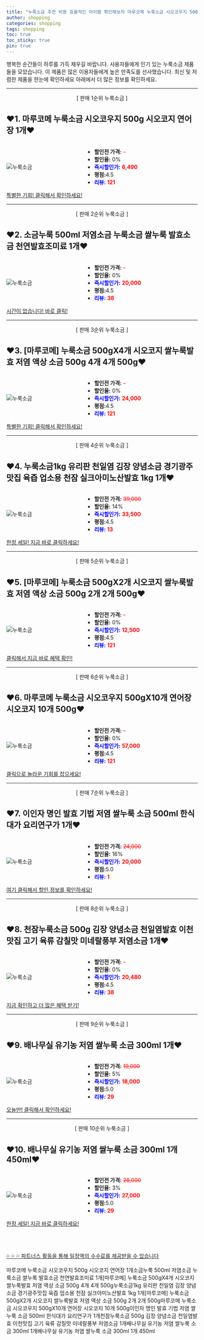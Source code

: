 ```yaml
---
title: "누룩소금 추천 비용 효율적인 아이템 확인해보자 마루코메 누룩소금 시오코우지 500g 시오코지"
author: shopping
categories: shopping
tags: shopping
toc: true
toc_sticky: true
pin: true
---
```

행복한 순간들이 하루를 가득 채우길 바랍니다. 사용자들에게 인기 있는 누룩소금 제품들을 모았습니다. 이 제품은 많은 이용자들에게 높은 만족도를 선사했습니다. 최신 및 저렴한 제품을 한눈에 확인하세요 아래에서 더 많은 정보를 확인하세요.

---
<p class="toplist" style="margin: 0 auto; display: block; width: fit-content;">[ 판매 1순위 누룩소금 ]</p>

<h2><strong>❤️1. 마루코메 누룩소금 시오코우지 500g 시오코지 연어장 1개❤️</strong></h2>

<div style="display: flex; align-items: center;">
    <div style="flex: 0.4;">
        <img src="https://thumbnail10.coupangcdn.com/thumbnails/remote/230x230ex/image/vendor_inventory/0cd8/6dfdcba4524307840166da582b6c5af5981011ba3563955474686abeb3e7.jpg" alt="누룩소금" style="max-width: 100%;">
    </div>
    <div style="flex: 0.6; margin-left: 10px;">
        <ul>
            <li><strong>할인전 가격:</strong> <del style="color: red;">-</del></li>
            <li><strong>할인율:</strong> 0%</li>
            <li><span style='color:blue'><strong>즉시할인가:</strong></span> <span style='color:red'><strong>6,490</strong></span></li>
            <li><strong>평점:</strong>4.5</li>
            <li><span style='color:blue'><strong>리뷰:</strong></span> <span style='color:red'><strong>121</strong></span></li>
        </ul>
    </div>
</div>
<div class="center">
    <a href="https://selin100587.github.io?lptag=AF9450613&subid=githubio&pageKey=1255526270&traceid=V0-153&itemId=605440134&vendorItemId=4587107833" class="myButton">
        특별한 기회! 클릭해서 확인하세요!
    </a>
</div>


---
<p class="toplist" style="margin: 0 auto; display: block; width: fit-content;">[ 판매 2순위 누룩소금 ]</p>

<h2><strong>❤️2. 소금누룩 500ml 저염소금 누룩소금 쌀누룩 발효소금 천연발효조미료 1개❤️</strong></h2>

<div style="display: flex; align-items: center;">
    <div style="flex: 0.4;">
        <img src="https://thumbnail9.coupangcdn.com/thumbnails/remote/230x230ex/image/vendor_inventory/d008/30b738b8db0644e905cad4c884370cdd3941e4cbaa862573a744e0da0960.png" alt="누룩소금" style="max-width: 100%;">
    </div>
    <div style="flex: 0.6; margin-left: 10px;">
        <ul>
            <li><strong>할인전 가격:</strong> <del style="color: red;">-</del></li>
            <li><strong>할인율:</strong> 0%</li>
            <li><span style='color:blue'><strong>즉시할인가:</strong></span> <span style='color:red'><strong>20,000</strong></span></li>
            <li><strong>평점:</strong>4.5</li>
            <li><span style='color:blue'><strong>리뷰:</strong></span> <span style='color:red'><strong>38</strong></span></li>
        </ul>
    </div>
</div>
<div class="center">
    <a href="https://selin100587.github.io?lptag=AF9450613&subid=githubio&pageKey=7713565620&traceid=V0-153&itemId=20683102107&vendorItemId=71453646854" class="myButton">
        시간이 없습니다! 바로 클릭!
    </a>
</div>


---
<p class="toplist" style="margin: 0 auto; display: block; width: fit-content;">[ 판매 3순위 누룩소금 ]</p>

<h2><strong>❤️3. [마루코메] 누룩소금 500gX4개 시오코지 쌀누룩발효 저염 액상 소금 500g 4개 4개 500g❤️</strong></h2>

<div style="display: flex; align-items: center;">
    <div style="flex: 0.4;">
        <img src="https://thumbnail7.coupangcdn.com/thumbnails/remote/230x230ex/image/vendor_inventory/fdb6/c773651213be621ffcc04019f3f6cf52163e0939c3eaa415091e6b122338.jpg" alt="누룩소금" style="max-width: 100%;">
    </div>
    <div style="flex: 0.6; margin-left: 10px;">
        <ul>
            <li><strong>할인전 가격:</strong> <del style="color: red;">-</del></li>
            <li><strong>할인율:</strong> 0%</li>
            <li><span style='color:blue'><strong>즉시할인가:</strong></span> <span style='color:red'><strong>24,000</strong></span></li>
            <li><strong>평점:</strong>4.5</li>
            <li><span style='color:blue'><strong>리뷰:</strong></span> <span style='color:red'><strong>121</strong></span></li>
        </ul>
    </div>
</div>
<div class="center">
    <a href="https://selin100587.github.io?lptag=AF9450613&subid=githubio&pageKey=1255526270&traceid=V0-153&itemId=22479570832&vendorItemId=89522078549" class="myButton">
        특별한 기회! 클릭해서 확인하세요!
    </a>
</div>


---
<p class="toplist" style="margin: 0 auto; display: block; width: fit-content;">[ 판매 4순위 누룩소금 ]</p>

<h2><strong>❤️4. 누룩소금1kg 유리판 천일염 김장 양념소금 경기광주맛집 육즙 업소용 천잠 실크아미노산발효 1kg 1개❤️</strong></h2>

<div style="display: flex; align-items: center;">
    <div style="flex: 0.4;">
        <img src="https://thumbnail8.coupangcdn.com/thumbnails/remote/230x230ex/image/vendor_inventory/edfe/acfbb269f65caf1961d9eb3de3d2b5f8e10b9f9d4d18a939187e0477d435.jpg" alt="누룩소금" style="max-width: 100%;">
    </div>
    <div style="flex: 0.6; margin-left: 10px;">
        <ul>
            <li><strong>할인전 가격:</strong> <del style="color: red;">39,000</del></li>
            <li><strong>할인율:</strong> 14%</li>
            <li><span style='color:blue'><strong>즉시할인가:</strong></span> <span style='color:red'><strong>33,500</strong></span></li>
            <li><strong>평점:</strong>4.5</li>
            <li><span style='color:blue'><strong>리뷰:</strong></span> <span style='color:red'><strong>13</strong></span></li>
        </ul>
    </div>
</div>
<div class="center">
    <a href="https://selin100587.github.io?lptag=AF9450613&subid=githubio&pageKey=6807323360&traceid=V0-153&itemId=16092779382&vendorItemId=87008521132" class="myButton">
        한정 세일! 지금 바로 클릭하세요!
    </a>
</div>


---
<p class="toplist" style="margin: 0 auto; display: block; width: fit-content;">[ 판매 5순위 누룩소금 ]</p>

<h2><strong>❤️5. [마루코메] 누룩소금 500gX2개 시오코지 쌀누룩발효 저염 액상 소금 500g 2개 2개 500g❤️</strong></h2>

<div style="display: flex; align-items: center;">
    <div style="flex: 0.4;">
        <img src="https://thumbnail9.coupangcdn.com/thumbnails/remote/230x230ex/image/vendor_inventory/5c8c/33d6ea27b25d32280dc8974285f42ae93503071a166548e09c76ab6d89a5.jpg" alt="누룩소금" style="max-width: 100%;">
    </div>
    <div style="flex: 0.6; margin-left: 10px;">
        <ul>
            <li><strong>할인전 가격:</strong> <del style="color: red;">-</del></li>
            <li><strong>할인율:</strong> 0%</li>
            <li><span style='color:blue'><strong>즉시할인가:</strong></span> <span style='color:red'><strong>12,500</strong></span></li>
            <li><strong>평점:</strong>4.5</li>
            <li><span style='color:blue'><strong>리뷰:</strong></span> <span style='color:red'><strong>121</strong></span></li>
        </ul>
    </div>
</div>
<div class="center">
    <a href="https://selin100587.github.io?lptag=AF9450613&subid=githubio&pageKey=1255526270&traceid=V0-153&itemId=22479518720&vendorItemId=89522026507" class="myButton">
        클릭해서 지금 바로 혜택 확인!
    </a>
</div>


---
<p class="toplist" style="margin: 0 auto; display: block; width: fit-content;">[ 판매 6순위 누룩소금 ]</p>

<h2><strong>❤️6. 마루코메 누룩소금 시오코우지 500gX10개 연어장 시오코지 10개 500g❤️</strong></h2>

<div style="display: flex; align-items: center;">
    <div style="flex: 0.4;">
        <img src="https://thumbnail7.coupangcdn.com/thumbnails/remote/230x230ex/image/vendor_inventory/c7c1/4ed7bcc0cb1b70bf06bae5265e08b63b6954e745a9a196e748991dea6e7b.jpg" alt="누룩소금" style="max-width: 100%;">
    </div>
    <div style="flex: 0.6; margin-left: 10px;">
        <ul>
            <li><strong>할인전 가격:</strong> <del style="color: red;">-</del></li>
            <li><strong>할인율:</strong> 0%</li>
            <li><span style='color:blue'><strong>즉시할인가:</strong></span> <span style='color:red'><strong>57,000</strong></span></li>
            <li><strong>평점:</strong>4.5</li>
            <li><span style='color:blue'><strong>리뷰:</strong></span> <span style='color:red'><strong>121</strong></span></li>
        </ul>
    </div>
</div>
<div class="center">
    <a href="https://selin100587.github.io?lptag=AF9450613&subid=githubio&pageKey=1255526270&traceid=V0-153&itemId=2255876190&vendorItemId=70253201820" class="myButton">
        클릭으로 놀라운 기회를 잡으세요!
    </a>
</div>


---
<p class="toplist" style="margin: 0 auto; display: block; width: fit-content;">[ 판매 7순위 누룩소금 ]</p>

<h2><strong>❤️7. 이인자 명인 발효 기법 저염 쌀누룩 소금 500ml 한식대가 요리연구가 1개❤️</strong></h2>

<div style="display: flex; align-items: center;">
    <div style="flex: 0.4;">
        <img src="https://thumbnail9.coupangcdn.com/thumbnails/remote/230x230ex/image/vendor_inventory/eb0e/4e2295dd1dae5061847ab8e66809f479cf354ae8fc4b6298a4465eb1c533.jpeg" alt="누룩소금" style="max-width: 100%;">
    </div>
    <div style="flex: 0.6; margin-left: 10px;">
        <ul>
            <li><strong>할인전 가격:</strong> <del style="color: red;">24,000</del></li>
            <li><strong>할인율:</strong> 16%</li>
            <li><span style='color:blue'><strong>즉시할인가:</strong></span> <span style='color:red'><strong>20,000</strong></span></li>
            <li><strong>평점:</strong>5.0</li>
            <li><span style='color:blue'><strong>리뷰:</strong></span> <span style='color:red'><strong>1</strong></span></li>
        </ul>
    </div>
</div>
<div class="center">
    <a href="https://selin100587.github.io?lptag=AF9450613&subid=githubio&pageKey=7835811857&traceid=V0-153&itemId=21319280252&vendorItemId=88378667596" class="myButton">
        여기 클릭해서 할인 정보를 확인하세요!
    </a>
</div>


---
<p class="toplist" style="margin: 0 auto; display: block; width: fit-content;">[ 판매 8순위 누룩소금 ]</p>

<h2><strong>❤️8. 천잠누룩소금 500g 김장 양념소금 천일염발효 이천맛집 고기 육류 감칠맛 미네랄풍부 저염소금 1개❤️</strong></h2>

<div style="display: flex; align-items: center;">
    <div style="flex: 0.4;">
        <img src="https://thumbnail8.coupangcdn.com/thumbnails/remote/230x230ex/image/vendor_inventory/edfe/acfbb269f65caf1961d9eb3de3d2b5f8e10b9f9d4d18a939187e0477d435.jpg" alt="누룩소금" style="max-width: 100%;">
    </div>
    <div style="flex: 0.6; margin-left: 10px;">
        <ul>
            <li><strong>할인전 가격:</strong> <del style="color: red;">-</del></li>
            <li><strong>할인율:</strong> 0%</li>
            <li><span style='color:blue'><strong>즉시할인가:</strong></span> <span style='color:red'><strong>20,480</strong></span></li>
            <li><strong>평점:</strong>4.5</li>
            <li><span style='color:blue'><strong>리뷰:</strong></span> <span style='color:red'><strong>38</strong></span></li>
        </ul>
    </div>
</div>
<div class="center">
    <a href="https://selin100587.github.io?lptag=AF9450613&subid=githubio&pageKey=8244602911&traceid=V0-153&itemId=16175876895&vendorItemId=87008466961" class="myButton">
        지금 확인하고 더 많은 혜택 받기!
    </a>
</div>


---
<p class="toplist" style="margin: 0 auto; display: block; width: fit-content;">[ 판매 9순위 누룩소금 ]</p>

<h2><strong>❤️9. 배나무실 유기농 저염 쌀누룩 소금 300ml 1개❤️</strong></h2>

<div style="display: flex; align-items: center;">
    <div style="flex: 0.4;">
        <img src="https://thumbnail9.coupangcdn.com/thumbnails/remote/230x230ex/image/vendor_inventory/014e/645ff71cd4f9ba64c5f1950b8b49750555830df4f007fd471c8f2e990341.jpg" alt="누룩소금" style="max-width: 100%;">
    </div>
    <div style="flex: 0.6; margin-left: 10px;">
        <ul>
            <li><strong>할인전 가격:</strong> <del style="color: red;">19,000</del></li>
            <li><strong>할인율:</strong> 5%</li>
            <li><span style='color:blue'><strong>즉시할인가:</strong></span> <span style='color:red'><strong>18,000</strong></span></li>
            <li><strong>평점:</strong>5.0</li>
            <li><span style='color:blue'><strong>리뷰:</strong></span> <span style='color:red'><strong>29</strong></span></li>
        </ul>
    </div>
</div>
<div class="center">
    <a href="https://selin100587.github.io?lptag=AF9450613&subid=githubio&pageKey=7398382057&traceid=V0-153&itemId=19143610185&vendorItemId=70874183248" class="myButton">
        오늘만! 클릭해서 확인하세요!
    </a>
</div>


---
<p class="toplist" style="margin: 0 auto; display: block; width: fit-content;">[ 판매 10순위 누룩소금 ]</p>

<h2><strong>❤️10. 배나무실 유기농 저염 쌀누룩 소금 300ml 1개 450ml❤️</strong></h2>

<div style="display: flex; align-items: center;">
    <div style="flex: 0.4;">
        <img src="https://thumbnail10.coupangcdn.com/thumbnails/remote/230x230ex/image/vendor_inventory/6acc/99baf5b2a80eb1a2437021445c9f2d1a247c8b038205b40342de655bd15a.jpg" alt="누룩소금" style="max-width: 100%;">
    </div>
    <div style="flex: 0.6; margin-left: 10px;">
        <ul>
            <li><strong>할인전 가격:</strong> <del style="color: red;">28,000</del></li>
            <li><strong>할인율:</strong> 3%</li>
            <li><span style='color:blue'><strong>즉시할인가:</strong></span> <span style='color:red'><strong>27,000</strong></span></li>
            <li><strong>평점:</strong>5.0</li>
            <li><span style='color:blue'><strong>리뷰:</strong></span> <span style='color:red'><strong>29</strong></span></li>
        </ul>
    </div>
</div>
<div class="center">
    <a href="https://selin100587.github.io?lptag=AF9450613&subid=githubio&pageKey=7398382057&traceid=V0-153&itemId=19143610187&vendorItemId=70874183234" class="myButton">
        한정 세일! 지금 바로 클릭하세요!
    </a>
</div>

<br><br><br>[💦 💦 💦 파트너스 활동을 통해 일정액의 수수료를 제공받을 수 있습니다](https://link.coupang.com/a/bcpT2c)<br><br>마루코메 누룩소금 시오코우지 500g 시오코지 연어장 1개소금누룩 500ml 저염소금 누룩소금 쌀누룩 발효소금 천연발효조미료 1개[마루코메] 누룩소금 500gX4개 시오코지 쌀누룩발효 저염 액상 소금 500g 4개 4개 500g누룩소금1kg 유리판 천일염 김장 양념소금 경기광주맛집 육즙 업소용 천잠 실크아미노산발효 1kg 1개[마루코메] 누룩소금 500gX2개 시오코지 쌀누룩발효 저염 액상 소금 500g 2개 2개 500g마루코메 누룩소금 시오코우지 500gX10개 연어장 시오코지 10개 500g이인자 명인 발효 기법 저염 쌀누룩 소금 500ml 한식대가 요리연구가 1개천잠누룩소금 500g 김장 양념소금 천일염발효 이천맛집 고기 육류 감칠맛 미네랄풍부 저염소금 1개배나무실 유기농 저염 쌀누룩 소금 300ml 1개배나무실 유기농 저염 쌀누룩 소금 300ml 1개 450ml